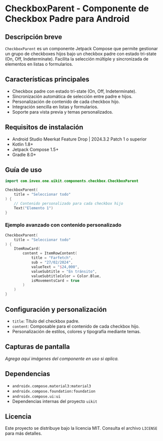 # CheckboxParent - Componente de Checkbox Padre para Android

## Descripción breve
`CheckboxParent` es un componente Jetpack Compose que permite gestionar un grupo de checkboxes hijos bajo un checkbox padre con estado tri-state (On, Off, Indeterminate). Facilita la selección múltiple y sincronizada de elementos en listas o formularios.

## Características principales
- Checkbox padre con estado tri-state (On, Off, Indeterminate).
- Sincronización automática de selección entre padre e hijos.
- Personalización de contenido de cada checkbox hijo.
- Integración sencilla en listas y formularios.
- Soporte para vista previa y temas personalizados.

## Requisitos de instalación
- Android Studio Meerkat Feature Drop | 2024.3.2 Patch 1 o superior
- Kotlin 1.8+
- Jetpack Compose 1.5+
- Gradle 8.0+

## Guía de uso
```kotlin
import com.invex.one.uikit.components.checkbox.CheckboxParent

CheckboxParent(
    title = "Seleccionar todo"
) {
    // Contenido personalizado para cada checkbox hijo
    Text("Elemento 1")
}
```

### Ejemplo avanzado con contenido personalizado
```kotlin
CheckboxParent(
    title = "Seleccionar todo"
) {
    ItemRowCard(
        content = ItemRowContent(
            title = "Farfetch",
            sub = "27/02/2024",
            valueText = "$24,000",
            valueSubtitle = "En tránsito",
            valueSubtitleColor = Color.Blue,
            isMovementsCard = true
        )
    )
}
```

## Configuración y personalización
- `title`: Título del checkbox padre.
- `content`: Composable para el contenido de cada checkbox hijo.
- Personalización de estilos, colores y tipografía mediante temas.

## Capturas de pantalla
_Agrega aquí imágenes del componente en uso si aplica._

## Dependencias
- `androidx.compose.material3:material3`
- `androidx.compose.foundation:foundation`
- `androidx.compose.ui:ui`
- Dependencias internas del proyecto `uikit`

## Licencia
Este proyecto se distribuye bajo la licencia MIT. Consulta el archivo `LICENSE` para más detalles.


